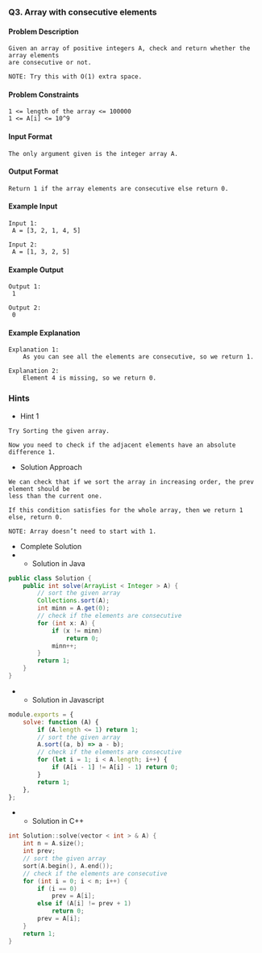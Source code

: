 ### Q3. Array with consecutive elements
#### Problem Description
```text
Given an array of positive integers A, check and return whether the array elements 
are consecutive or not.

NOTE: Try this with O(1) extra space.
```
#### Problem Constraints
```text
1 <= length of the array <= 100000
1 <= A[i] <= 10^9
```
#### Input Format
```text
The only argument given is the integer array A.
```
#### Output Format
```text
Return 1 if the array elements are consecutive else return 0.
```
#### Example Input
```text
Input 1:
 A = [3, 2, 1, 4, 5]

Input 2:
 A = [1, 3, 2, 5]
```
#### Example Output
```text
Output 1:
 1

Output 2:
 0
```
#### Example Explanation
```text
Explanation 1:
    As you can see all the elements are consecutive, so we return 1.

Explanation 2:
    Element 4 is missing, so we return 0.
```
### Hints
* Hint 1
```text
Try Sorting the given array.

Now you need to check if the adjacent elements have an absolute difference 1.
```
* Solution Approach
```text
We can check that if we sort the array in increasing order, the prev element should be 
less than the current one.

If this condition satisfies for the whole array, then we return 1 else, return 0.

NOTE: Array doesn’t need to start with 1.
```
* Complete Solution
* * Solution in Java
```java
public class Solution {
    public int solve(ArrayList < Integer > A) {
        // sort the given array
        Collections.sort(A);
        int minn = A.get(0);
        // check if the elements are consecutive
        for (int x: A) {
            if (x != minn)
                return 0;
            minn++;
        }
        return 1;
    }
}
```
* * Solution in Javascript
```javascript
module.exports = {
    solve: function (A) {
        if (A.length <= 1) return 1;
        // sort the given array
        A.sort((a, b) => a - b);
        // check if the elements are consecutive
        for (let i = 1; i < A.length; i++) {
            if (A[i - 1] != A[i] - 1) return 0;
        }
        return 1;
    },
};
```
* * Solution in C++
```cpp
int Solution::solve(vector < int > & A) {
    int n = A.size();
    int prev;
    // sort the given array
    sort(A.begin(), A.end());
    // check if the elements are consecutive
    for (int i = 0; i < n; i++) {
        if (i == 0)
            prev = A[i];
        else if (A[i] != prev + 1)
            return 0;
        prev = A[i];
    }
    return 1;
}
```

